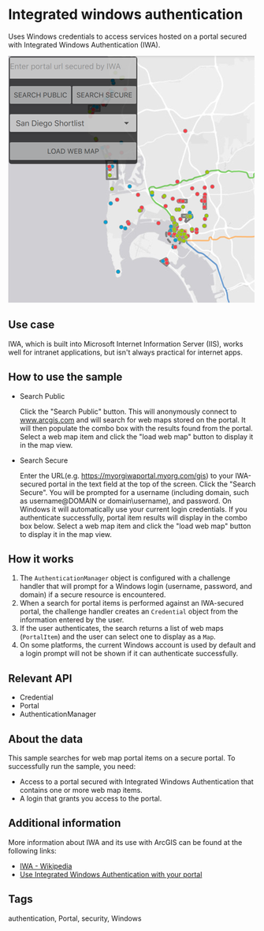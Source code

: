 # Integrated windows authentication

Uses Windows credentials to access services hosted on a portal secured with Integrated Windows Authentication (IWA).

![](screenshot.png)

## Use case

IWA, which is built into Microsoft Internet Information Server (IIS), works well for intranet applications, but isn't always practical for internet apps.

## How to use the sample

* Search Public

  Click the "Search Public" button. This will anonymously connect to www.arcgis.com and will search for web maps stored on the portal. It will then populate the combo box with the results found from the portal. Select a web map item and click the "load web map" button to display it in the map view.

* Search Secure

  Enter the URL(e.g. https://myorgiwaportal.myorg.com/gis) to your IWA-secured portal in the text field at the top of the screen. Click the "Search Secure". You will be prompted for a username (including domain, such as username@DOMAIN or domain\username), and password. On Windows it will automatically use your current login credentials. If you authenticate successfully, portal item results will display in the combo box below. Select a web map item and click the "load web map" button to display it in the map view.

## How it works

1. The `AuthenticationManager` object is configured with a challenge handler that will prompt for a Windows login (username, password, and domain) if a secure resource is encountered.
2. When a search for portal items is performed against an IWA-secured portal, the challenge handler creates an `Credential` object from the information entered by the user.
3. If the user authenticates, the search returns a list of web maps (`PortalItem`) and the user can select one to display as a `Map`.
4. On some platforms, the current Windows account is used by default and a login prompt will not be shown if it can authenticate successfully.

## Relevant API

* Credential
* Portal
* AuthenticationManager

## About the data

This sample searches for web map portal items on a secure portal. To successfully run the sample, you need:
 - Access to a portal secured with Integrated Windows Authentication that contains one or more web map items.
 - A login that grants you access to the portal.

## Additional information

More information about IWA and its use with ArcGIS can be found at the following links:
 - [IWA - Wikipedia](https://en.wikipedia.org/wiki/Integrated_Windows_Authentication)
 - [Use Integrated Windows Authentication with your portal](http://enterprise.arcgis.com/en/portal/latest/administer/windows/use-integrated-windows-authentication-with-your-portal.htm)

## Tags

authentication, Portal, security, Windows
